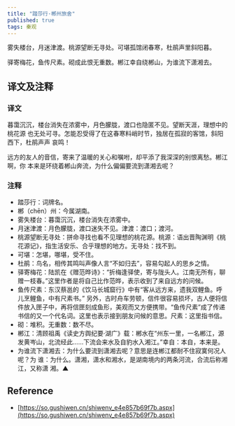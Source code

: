 ```yaml
---
title: "踏莎行·郴州旅舍"
published: true
tags: 秦观
---
```


雾失楼台，月迷津渡。桃源望断无寻处。可堪孤馆闭春寒，杜鹃声里斜阳暮。

驿寄梅花，鱼传尺素。砌成此恨无重数。郴江幸自绕郴山，为谁流下潇湘去。

## 译文及注释

### 译文

暮霭沉沉，楼台消失在浓雾中，月色朦胧，渡口也隐匿不见。望断天涯，理想中的桃花源
也无处可寻。怎能忍受得了在这春寒料峭时节，独居在孤寂的客馆，斜阳西下，杜鹃声声
哀鸣！

远方的友人的音信，寄来了温暖的关心和嘱咐，却平添了我深深的别恨离愁。郴江啊，你
本来是环绕着郴山奔流，为什么偏偏要流到潇湘去呢？

### 注释

- 踏莎行：词牌名。
- 郴（chēn）州：今属湖南。
- 雾失楼台：暮霭沉沉，楼台消失在浓雾中。
- 月迷津渡：月色朦胧，渡口迷失不见。津渡：渡口；渡河。
- 桃源望断无寻处：拼命寻找也看不见理想的桃花源。桃源：语出晋陶渊明《桃花源记》，指生活安乐、合乎理想的地方。无寻处：找不到。
- 可堪：怎堪，哪堪，受不住。
- 杜鹃：鸟名，相传其鸣叫声像人言“不如归去”，容易勾起人的思乡之情。
- 驿寄梅花：陆凯在《赠范晔诗》：“折梅逢驿使，寄与陇头人。江南无所有，聊赠一枝春。”这里作者是将自己比作范晔，表示收到了来自远方的问候。 
- 鱼传尺素：东汉蔡邕的《饮马长城窟行》中有“客从远方来，遗我双鲤鱼。呼儿烹鲤鱼，中有尺素书。” 另外，古时舟车劳顿，信件很容易损坏，古人便将信件放入匣子中，再将信匣刻成鱼形，美观而又方便携带。“鱼传尺素”成了传递书信的又一个代名词。这里也表示接到朋友问候的意思。尺素：这里指书信。
- 砌：堆积。无重数：数不尽。
- 郴江：清顾祖禹《读史方舆纪要·湖广》载：郴水在“州东一里，一名郴江，源发黄岑山，北流经此……下流会来水及自豹水入湘江。”幸自：本自，本来是。
- 为谁流下潇湘去：为什么要流到潇湘去呢？意思是连郴江都耐不住寂寞何况人呢？为
  谁：为什么。潇湘，潇水和湘水，是湖南境内的两条河流，合流后称湘江，又称潇
  湘。▲

## Reference

- [https://so.gushiwen.cn/shiwenv_e4e857b69f7b.aspx](https://so.gushiwen.cn/shiwenv_e4e857b69f7b.aspx)